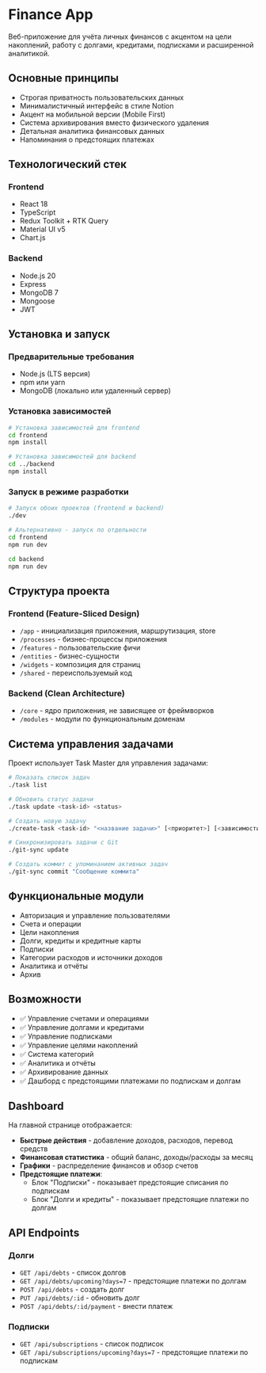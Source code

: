 # Finance App

Веб-приложение для учёта личных финансов с акцентом на цели накоплений, работу с долгами, кредитами, подписками и расширенной аналитикой.

## Основные принципы

- Строгая приватность пользовательских данных
- Минималистичный интерфейс в стиле Notion
- Акцент на мобильной версии (Mobile First)
- Система архивирования вместо физического удаления
- Детальная аналитика финансовых данных
- Напоминания о предстоящих платежах

## Технологический стек

### Frontend

- React 18
- TypeScript
- Redux Toolkit + RTK Query
- Material UI v5
- Chart.js

### Backend

- Node.js 20
- Express
- MongoDB 7
- Mongoose
- JWT

## Установка и запуск

### Предварительные требования

- Node.js (LTS версия)
- npm или yarn
- MongoDB (локально или удаленный сервер)

### Установка зависимостей

```bash
# Установка зависимостей для frontend
cd frontend
npm install

# Установка зависимостей для backend
cd ../backend
npm install
```

### Запуск в режиме разработки

```bash
# Запуск обоих проектов (frontend и backend)
./dev

# Альтернативно - запуск по отдельности
cd frontend
npm run dev

cd backend
npm run dev
```

## Структура проекта

### Frontend (Feature-Sliced Design)

- `/app` - инициализация приложения, маршрутизация, store
- `/processes` - бизнес-процессы приложения
- `/features` - пользовательские фичи
- `/entities` - бизнес-сущности
- `/widgets` - композиция для страниц
- `/shared` - переиспользуемый код

### Backend (Clean Architecture)

- `/core` - ядро приложения, не зависящее от фреймворков
- `/modules` - модули по функциональным доменам

## Система управления задачами

Проект использует Task Master для управления задачами:

```bash
# Показать список задач
./task list

# Обновить статус задачи
./task update <task-id> <status>

# Создать новую задачу
./create-task <task-id> "<название задачи>" [<приоритет>] [<зависимости>]

# Синхронизировать задачи с Git
./git-sync update

# Создать коммит с упоминанием активных задач
./git-sync commit "Сообщение коммита"
```

## Функциональные модули

- Авторизация и управление пользователями
- Счета и операции
- Цели накопления
- Долги, кредиты и кредитные карты
- Подписки
- Категории расходов и источники доходов
- Аналитика и отчёты
- Архив

## Возможности

- ✅ Управление счетами и операциями
- ✅ Управление долгами и кредитами
- ✅ Управление подписками
- ✅ Управление целями накоплений
- ✅ Система категорий
- ✅ Аналитика и отчёты
- ✅ Архивирование данных
- ✅ Дашборд с предстоящими платежами по подпискам и долгам

## Dashboard

На главной странице отображается:

- **Быстрые действия** - добавление доходов, расходов, перевод средств
- **Финансовая статистика** - общий баланс, доходы/расходы за месяц
- **Графики** - распределение финансов и обзор счетов
- **Предстоящие платежи**:
  - Блок "Подписки" - показывает предстоящие списания по подпискам
  - Блок "Долги и кредиты" - показывает предстоящие платежи по долгам

## API Endpoints

### Долги

- `GET /api/debts` - список долгов
- `GET /api/debts/upcoming?days=7` - предстоящие платежи по долгам
- `POST /api/debts` - создать долг
- `PUT /api/debts/:id` - обновить долг
- `POST /api/debts/:id/payment` - внести платеж

### Подписки

- `GET /api/subscriptions` - список подписок
- `GET /api/subscriptions/upcoming?days=7` - предстоящие платежи по подпискам
